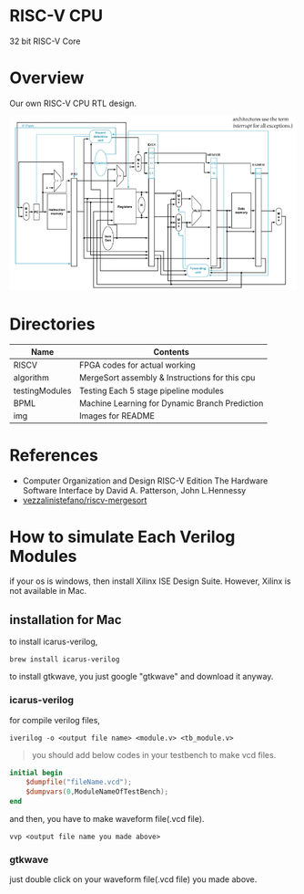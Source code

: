 # RISC-V CPU

32 bit RISC-V Core

# Overview

Our own RISC-V CPU RTL design.

![RISCVcore](./img/RISCVcore.png)

# Directories

| Name                | Contents                                            |
| ------------------- | --------------------------------------------------- |
| RISCV               | FPGA codes for actual working                       |
| algorithm           | MergeSort assembly & Instructions for this cpu      |
| testingModules      | Testing Each 5 stage pipeline modules               |
| BPML                | Machine Learning for Dynamic Branch Prediction      |
| img                 | Images for README                                   |

# References

* Computer Organization and Design RISC-V Edition The Hardware Software Interface by David A. Patterson, John L.Hennessy
* [vezzalinistefano/riscv-mergesort](https://github.com/vezzalinistefano/riscv-mergesort)

# How to simulate Each Verilog Modules

if your os is windows, then install Xilinx ISE Design Suite.
However, Xilinx is not available in Mac.

## installation for Mac

to install icarus-verilog,

``` shell
brew install icarus-verilog
```

to install gtkwave,
you just google "gtkwave" and download it anyway.

### icarus-verilog

for compile verilog files, 

``` shell
iverilog -o <output file name> <module.v> <tb_module.v>
```

> you should add below codes in your testbench to make vcd files.

``` verilog
initial begin
	$dumpfile("fileName.vcd");
	$dumpvars(0,ModuleNameOfTestBench);
end
```
and then, you have to make waveform file(.vcd file).

``` shell
vvp <output file name you made above>
```

### gtkwave

just double click on your waveform file(.vcd file) you made above.